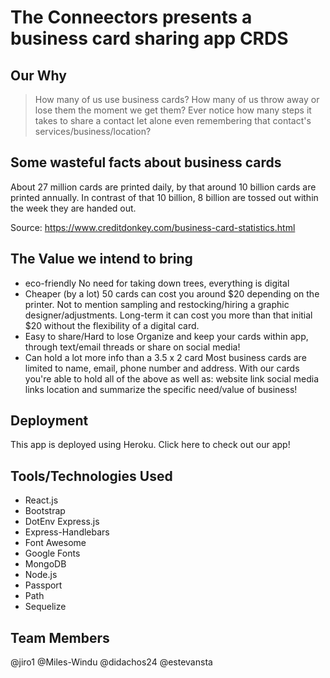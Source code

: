 # The Conneectors presents a business card sharing app CRDS

## Our Why
> How many of us use business cards?
> How many of us throw away or lose them the moment we get them?
> Ever notice how many steps it takes to share a contact let alone even remembering that contact's services/business/location?

## Some wasteful facts about business cards
About 27 million cards are printed daily, by that around 10 billion cards are printed annually. In contrast of that 10 billion, 8 billion are tossed out within the week they are handed out.

Source: https://www.creditdonkey.com/business-card-statistics.html

## The Value we intend to bring
* eco-friendly
No need for taking down trees, everything is digital
* Cheaper (by a lot)
50 cards can cost you around $20 depending on the printer. Not to mention sampling and restocking/hiring a graphic designer/adjustments. Long-term it can cost you more than that initial $20 without the flexibility of a digital card.
* Easy to share/Hard to lose
Organize and keep your cards within app, through text/email threads or share on social media!
* Can hold a lot more info than a 3.5 x 2 card
Most business cards are limited to name, email, phone number and address. With our cards you're able to hold all of the above as well as:
website link
social media links
location
and summarize the specific need/value of business!

## Deployment
This app is deployed using Heroku. Click here to check out our app!

## Tools/Technologies Used
* React.js
* Bootstrap
* DotEnv Express.js
* Express-Handlebars
* Font Awesome
* Google Fonts
* MongoDB
* Node.js
* Passport
* Path
* Sequelize

## Team Members
@jiro1
@Miles-Windu
@didachos24
@estevansta